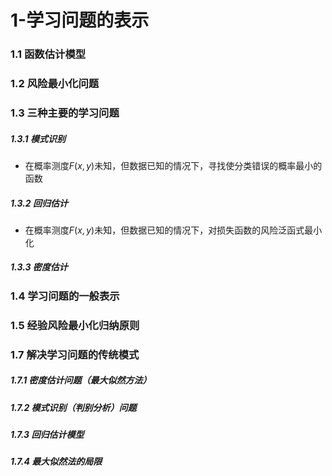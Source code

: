 # 1-学习问题的表示

### 1.1 函数估计模型

### 1.2 风险最小化问题

### 1.3 三种主要的学习问题

##### 1.3.1 模式识别

- 在概率测度$F(x, y)$未知，但数据已知的情况下，寻找使分类错误的概率最小的函数

##### 1.3.2 回归估计

- 在概率测度$F(x, y)$未知，但数据已知的情况下，对损失函数的风险泛函式最小化

##### 1.3.3 密度估计

### 1.4 学习问题的一般表示

### 1.5 经验风险最小化归纳原则

### 1.7 解决学习问题的传统模式

##### 1.7.1 密度估计问题（最大似然方法）

##### 1.7.2 模式识别（判别分析）问题

##### 1.7.3 回归估计模型

##### 1.7.4 最大似然法的局限

